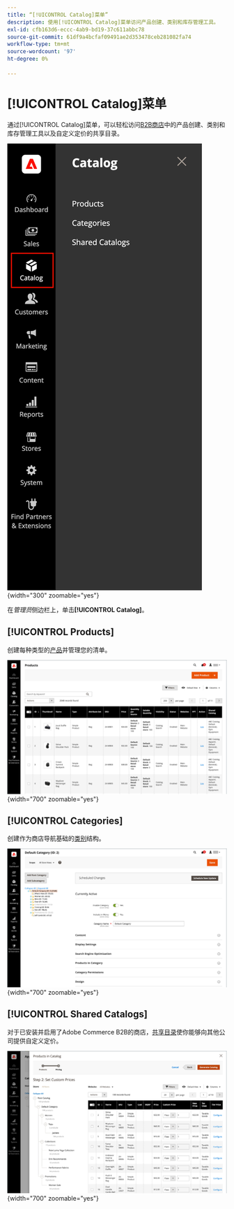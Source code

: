 ```yaml
---
title: “[!UICONTROL Catalog]菜单”
description: 使用[!UICONTROL Catalog]菜单访问产品创建、类别和库存管理工具。
exl-id: cfb163d6-eccc-4ab9-bd19-37c611abbc78
source-git-commit: 61df9a4bcfaf09491ae2d353478ceb281082fa74
workflow-type: tm+mt
source-wordcount: '97'
ht-degree: 0%

---
```


# [!UICONTROL Catalog]菜单

通过[!UICONTROL Catalog]菜单，可以轻松访问[B2B商店](https://experienceleague.adobe.com/docs/commerce-admin/b2b/introduction.html?lang=zh-Hans)中的产品创建、类别和库存管理工具以及自定义定价的共享目录。

![目录菜单](./assets/admin-menu-catalog.png){width="300" zoomable="yes"}

在&#x200B;_管理员_&#x200B;侧边栏上，单击&#x200B;**[!UICONTROL Catalog]**。

## [!UICONTROL Products]

创建每种类型的[产品](products-list.md)并管理您的清单。

![产品网格](./assets/products-grid.png){width="700" zoomable="yes"}

## [!UICONTROL Categories]

创建作为商店导航基础的[类别](categories.md)结构。

![类别工作区](./assets/category-workspace.png){width="700" zoomable="yes"}

## [!UICONTROL Shared Catalogs]

对于已安装并启用了Adobe Commerce B2B的商店，[共享目录](https://experienceleague.adobe.com/docs/commerce-admin/b2b/shared-catalogs/catalog-shared.html?lang=zh-Hans)使你能够向其他公司提供自定义定价。

![共享目录产品](./assets/shared-catalog-setup.png){width="700" zoomable="yes"}
